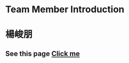 # Team Member Introduction

# 楊峻朋
## See this page [Click me](https://github.com/EZ-Super/EZ-Super)
